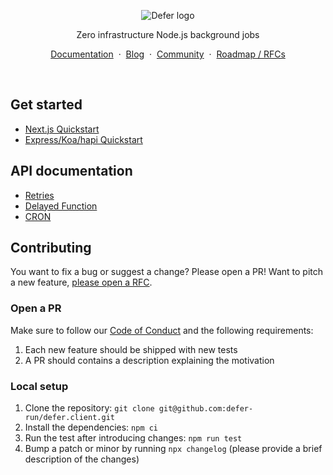 <p align="center">
    <picture>
        <source media="(prefers-color-scheme: dark)" srcset="https://raw.githubusercontent.com/defer-run/documentation/master/images/logo/dark.svg"/>
        <img alt="Defer logo" src="https://raw.githubusercontent.com/defer-run/documentation/master/images/logo/light.svg"/>
    </picture>
</p>
<p align="center">
    Zero infrastructure Node.js background jobs
</p>
<p align="center">
    <a href="https://docs.defer.run/">Documentation</a>
    <span>&nbsp;·&nbsp;</span>
    <a href="https://www.defer.run/blog">Blog</a>
    <span>&nbsp;·&nbsp;</span>
    <a href="https://discord.gg/x2v84Vqsk6">Community</a>
    <span>&nbsp;·&nbsp;</span>
    <a href="https://github.com/defer-run/defer.client/discussions/categories/roadmap">Roadmap / RFCs</a>
</p>
<br/>

## Get started

- [Next.js Quickstart](https://docs.defer.run/get-started/quickstart/nextjs)
- [Express/Koa/hapi Quickstart](https://docs.defer.run/get-started/quickstart/express-koa-hapi)

## API documentation

- [Retries](https://docs.defer.run/features/retries)
- [Delayed Function](https://docs.defer.run/features/delays)
- [CRON](https://docs.defer.run/features/cron)

## Contributing

You want to fix a bug or suggest a change? Please open a PR! Want to
pitch a new feature, [please open a
RFC](https://github.com/defer-run/defer.client/discussions/new?category=roadmap).

### Open a PR

Make sure to follow our [Code of Conduct](./CODE_OF_CONDUCT.md) and
the following requirements:

1. Each new feature should be shipped with new tests
1. A PR should contains a description explaining the motivation

### Local setup

1. Clone the repository: `git clone
   git@github.com:defer-run/defer.client.git`
2. Install the dependencies: `npm ci`
3. Run the test after introducing changes: `npm run test`
4. Bump a patch or minor by running `npx changelog` (please provide a
   brief description of the changes)
